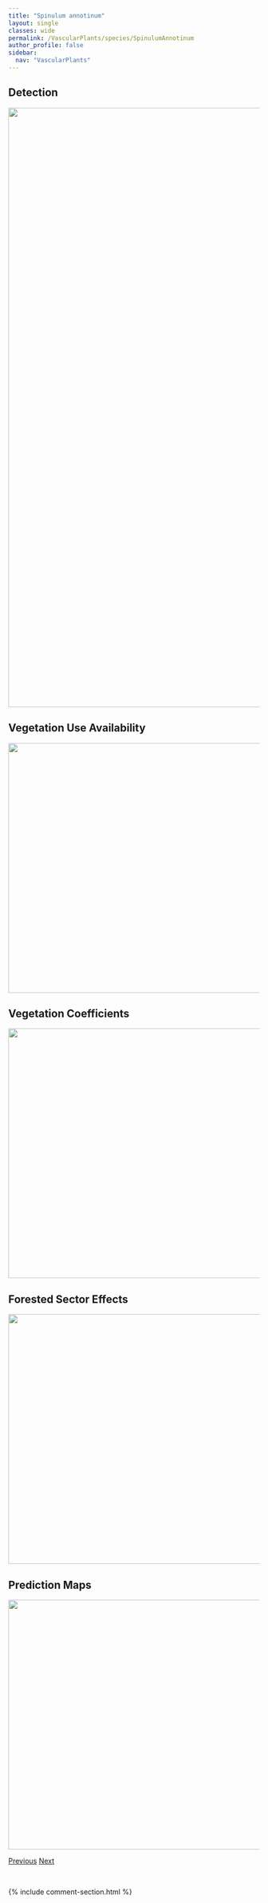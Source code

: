 ```yaml
---
title: "Spinulum annotinum"
layout: single
classes: wide
permalink: /VascularPlants/species/SpinulumAnnotinum
author_profile: false
sidebar:
  nav: "VascularPlants"
---
```


<h2>Detection</h2>

<a href="https://drive.google.com/uc?export=view&id=1TKYpb9MJMfRbEeCZQiYod6CPqJQq-rl6">
<img src="https://drive.google.com/uc?export=view&id=1TKYpb9MJMfRbEeCZQiYod6CPqJQq-rl6" height = "1200" width = "800">
</a>


<h2>Vegetation Use Availability</h2>

<a href="https://drive.google.com/uc?export=view&id=1ZXOsbc7keODIYSJ6wVmVVRaVhvD16ejJ">
<img src="https://drive.google.com/uc?export=view&id=1ZXOsbc7keODIYSJ6wVmVVRaVhvD16ejJ" height = "500" width = "1000">
</a>


<h2>Vegetation Coefficients</h2>

<a href="https://drive.google.com/uc?export=view&id=1lMSgahyoecOxalDslp2QH_yy8L7FijGJ">
<img src="https://drive.google.com/uc?export=view&id=1lMSgahyoecOxalDslp2QH_yy8L7FijGJ" height = "500" width = "1000">
</a>


<h2>Forested Sector Effects</h2>

<a href="https://drive.google.com/uc?export=view&id=1CNpotYIsj0_ccaL6l5WauYfcYLfkwTh9">
<img src="https://drive.google.com/uc?export=view&id=1CNpotYIsj0_ccaL6l5WauYfcYLfkwTh9" height = "500" width = "1000">
</a>


<h2>Prediction Maps</h2>

<a href="https://drive.google.com/uc?export=view&id=1fg9LVSxzCpYDkbJ9Bn5N5gh77sfjwBpq">
<img src="https://drive.google.com/uc?export=view&id=1fg9LVSxzCpYDkbJ9Bn5N5gh77sfjwBpq" height = "500" width = "1000">
</a>


<a href="/DevelopmentWebsite/VascularPlants/species/SphenopholisObtusata" class="pagination--pager" title="Sphenopholis obtusata">Previous</a> <a href="/DevelopmentWebsite/VascularPlants/species/Spiraea" class="pagination--pager" title="Spiraea">Next</a>

<p>&nbsp;</p>

{% include comment-section.html %}
